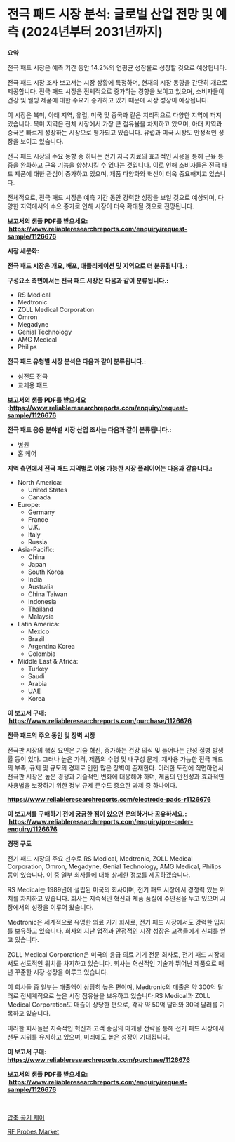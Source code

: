 <p><h1>전극 패드 시장 분석: 글로벌 산업 전망 및 예측 (2024년부터 2031년까지)</h1></p><p><strong>요약</strong></p>
<p><p>전극 패드 시장은 예측 기간 동안 14.2%의 연평균 성장률로 성장할 것으로 예상됩니다.</p><p>전극 패드 시장 조사 보고서는 시장 상황에 특정하며, 현재의 시장 동향을 간단히 개요로 제공합니다. 전극 패드 시장은 전체적으로 증가하는 경향을 보이고 있으며, 소비자들이 건강 및 웰빙 제품에 대한 수요가 증가하고 있기 때문에 시장 성장이 예상됩니다.</p><p>이 시장은 북미, 아태 지역, 유럽, 미국 및 중국과 같은 지리적으로 다양한 지역에 퍼져 있습니다. 북미 지역은 전체 시장에서 가장 큰 점유율을 차지하고 있으며, 아태 지역과 중국은 빠르게 성장하는 시장으로 평가되고 있습니다. 유럽과 미국 시장도 안정적인 성장을 보이고 있습니다.</p><p>전극 패드 시장의 주요 동향 중 하나는 전기 자극 치료의 효과적인 사용을 통해 근육 통증을 완화하고 근육 기능을 향상시킬 수 있다는 것입니다. 이로 인해 소비자들은 전극 패드 제품에 대한 관심이 증가하고 있으며, 제품 다양화와 혁신이 더욱 중요해지고 있습니다.</p><p>전체적으로, 전극 패드 시장은 예측 기간 동안 강력한 성장을 보일 것으로 예상되며, 다양한 지역에서의 수요 증가로 인해 시장이 더욱 확대될 것으로 전망됩니다.</p></p>
<p><strong>보고서의 샘플 PDF를 받으세요: &nbsp;<a href="https://www.reliableresearchreports.com/enquiry/request-sample/1126676">https://www.reliableresearchreports.com/enquiry/request-sample/1126676</a></strong></p>
<p><strong>시장 세분화:</strong></p>
<p><strong> 전극 패드 시장은 개요, 배포, 애플리케이션 및 지역으로 더 분류됩니다. :</strong></p>
<p><strong>구성요소 측면에서는 전극 패드 시장은 다음과 같이 분류됩니다.:</strong></p>
<p><ul><li>RS Medical</li><li>Medtronic</li><li>ZOLL Medical Corporation</li><li>Omron</li><li>Megadyne</li><li>Genial Technology</li><li>AMG Medical</li><li>Philips</li></ul></p>
<p><strong> 전극 패드 유형별 시장 분석은 다음과 같이 분류됩니다.:</strong></p>
<p><ul><li>심전도 전극</li><li>교체용 패드</li></ul></p>
<p><strong>보고서의 샘플 PDF를 받으세요 :<a href="https://www.reliableresearchreports.com/enquiry/request-sample/1126676">https://www.reliableresearchreports.com/enquiry/request-sample/1126676</a></strong></p>
<p><strong> 전극 패드 응용 분야별 시장 산업 조사는 다음과 같이 분류됩니다.:</strong></p>
<p><ul><li>병원</li><li>홈 케어</li></ul></p>
<p><strong>지역 측면에서 전극 패드 지역별로 이용 가능한 시장 플레이어는 다음과 같습니다.:</strong></p>
<p><ul>
    <li>
        North America:
        <ul>
            <li>United States</li>
            <li>Canada</li>
        </ul>
    </li>
    <li>
        Europe:
        <ul>
            <li>Germany</li>
            <li>France</li>
            <li>U.K.</li>
            <li>Italy</li>
            <li>Russia</li>
        </ul>
    </li>
    <li>
        Asia-Pacific:
        <ul>
            <li>China</li>
            <li>Japan</li>
            <li>South Korea</li>
            <li>India</li>
            <li>Australia</li>
            <li>China Taiwan</li>
            <li>Indonesia</li>
            <li>Thailand</li>
            <li>Malaysia</li>
        </ul>
    </li>
    <li>
        Latin America:
        <ul>
            <li>Mexico</li>
            <li>Brazil</li>
            <li>Argentina Korea</li>
            <li>Colombia</li>
        </ul>
    </li>
    <li>
        Middle East & Africa:
        <ul>
            <li>Turkey</li>
            <li>Saudi</li>
            <li>Arabia</li>
            <li>UAE</li>
            <li>Korea</li>
        </ul>
    </li>
    </ul></p>
<p><strong>이 보고서 구매: &nbsp;<a href="https://www.reliableresearchreports.com/purchase/1126676">https://www.reliableresearchreports.com/purchase/1126676</a></strong></p>
<p><strong>전극 패드의 주요 동인 및 장벽 시장</strong></p>
<p><p>전극판 시장의 핵심 요인은 기술 혁신, 증가하는 건강 의식 및 늘어나는 만성 질병 발생률 등이 있다. 그러나 높은 가격, 제품의 수명 및 내구성 문제, 재사용 가능한 전극 패드의 부족, 규제 및 규모의 경제로 인한 많은 장벽이 존재한다. 이러한 도전에 직면하면서 전극판 시장은 높은 경쟁과 기술적인 변화에 대응해야 하며, 제품의 안전성과 효과적인 사용법을 보장하기 위한 정부 규제 준수도 중요한 과제 중 하나이다.</p></p>
<p><strong><a href="https://www.reliableresearchreports.com/electrode-pads-r1126676">https://www.reliableresearchreports.com/electrode-pads-r1126676</a></strong></p>
<p><strong>이 보고서를 구매하기 전에 궁금한 점이 있으면 문의하거나 공유하세요.: &nbsp;<a href="https://www.reliableresearchreports.com/enquiry/pre-order-enquiry/1126676">https://www.reliableresearchreports.com/enquiry/pre-order-enquiry/1126676</a></strong></p>
<p><strong>경쟁 구도</strong></p>
<p><p>전기 패드 시장의 주요 선수로 RS Medical, Medtronic, ZOLL Medical Corporation, Omron, Megadyne, Genial Technology, AMG Medical, Philips 등이 있습니다. 이 중 일부 회사들에 대해 상세한 정보를 제공하겠습니다.</p><p>RS Medical는 1989년에 설립된 미국의 회사이며, 전기 패드 시장에서 경쟁력 있는 위치를 차지하고 있습니다. 회사는 지속적인 혁신과 제품 품질에 주안점을 두고 있으며 시장에서의 성장을 이루어 왔습니다.</p><p>Medtronic은 세계적으로 유명한 의료 기기 회사로, 전기 패드 시장에서도 강력한 입지를 보유하고 있습니다. 회사의 지난 업적과 안정적인 시장 성장은 고객들에게 신뢰를 얻고 있습니다.</p><p>ZOLL Medical Corporation은 미국의 응급 의료 기기 전문 회사로, 전기 패드 시장에서도 선도적인 위치를 차지하고 있습니다. 회사는 혁신적인 기술과 뛰어난 제품으로 매년 꾸준한 시장 성장을 이루고 있습니다.</p><p>이 회사들 중 일부는 매출액이 상당히 높은 편이며, Medtronic의 매출은 약 300억 달러로 전세계적으로 높은 시장 점유율을 보유하고 있습니다.RS Medical과 ZOLL Medical Corporation도 매출이 상당한 편으로, 각각 약 50억 달러와 30억 달러를 기록하고 있습니다.</p><p>이러한 회사들은 지속적인 혁신과 고객 중심의 마케팅 전략을 통해 전기 패드 시장에서 선두 지위를 유지하고 있으며, 미래에도 높은 성장이 기대됩니다.</p></p>
<p><strong>이 보고서 구매: &nbsp; <a href="https://www.reliableresearchreports.com/purchase/1126676">https://www.reliableresearchreports.com/purchase/1126676</a></strong></p>
<p><strong>보고서의 샘플 PDF를 받으세요: &nbsp;<a href="https://www.reliableresearchreports.com/enquiry/request-sample/1126676">https://www.reliableresearchreports.com/enquiry/request-sample/1126676</a></strong><strong></strong></p>
<p>&nbsp;</p>
<p><p><a href="https://github.com/xvz497517413/Market-Research-Report-List-1/blob/main/889042924558.md">압축 공기 제어</a></p><p><a href="https://mire-aunt-385.notion.site/RF-Probes-Market-Size-and-Market-Trends-Complete-Industry-Overview-2024-to-2031-692222b9d777405da5d3938b900c7d09">RF Probes Market</a></p></p>